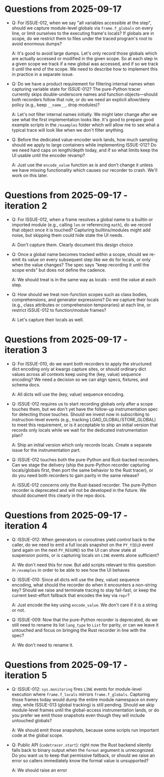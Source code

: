 # Questions from 2025-09-17

- Q: For ISSUE-012, when we say "all variables accessible at the
  step", should we capture module-level globals via `frame.f_globals`
  on every line, or limit ourselves to the executing frame's locals?
  If globals are in scope, do we restrict them to files under the
  traced program's root to avoid enormous dumps?
  
  A: It's good to avoid large dumps. Let's only record those globals
  which are actually accessed or modified in the given scope. So at
  each step in a given scope we track if a new global was accessed,
  and if so we track it until the end of the scope. We need to
  describe how to implement this in practice in a separate issue.

- Q: Do we have a product requirement for filtering internal names
  when capturing variable state for ISSUE-012? The pure-Python tracer
  currently skips double-underscore names and function objects—should
  both recorders follow that rule, or do we need an explicit
  allow/deny policy (e.g., keep `__name__`, drop modules)?
  
  A: Let's not filter internal names initially. We might later change
  after we see what the first implementation looks like. It's good to
  prepare good example scripts in the `/examples` folder which will
  allow me to see what a typical trace will look like when we don't
  filter anything.

- Q: Before the dedicated value-encoder work lands, how much sampling
  should we apply to large containers while implementing ISSUE-012? Do
  we need hard caps on length/depth today, and if so what limits keep
  the UI usable until the encoder revamp?

  A: Just use the `encode_value` function as is and don't change it
  unless we have missing functionality which causes our recorder to
  crash. We'll work on this later.

# Questions from 2025-09-17 - iteration 2

- Q: For ISSUE-012, when a frame resolves a global name to a builtin
  or imported module (e.g., calling `len` or referencing `math`), do
  we record that object once it is touched? Capturing builtins/modules
  might add noise, but skipping them could hide state the UI needs.

  A: Don't capture them. Clearly document this design choice

- Q: Once a global name becomes tracked within a scope, should we
  re-emit its value on every subsequent step like we do for locals, or
  only when the value changes? The spec says "keep recording it until
  the scope ends" but does not define the cadence.
  
  A: We should treat is in the same way as locals - emit the value at each step.

- Q: How should we treat non-function scopes such as class bodies,
  comprehensions, and generator expressions? Do we capture their
  locals (e.g., class attributes or comprehension temporaries) at each
  line, or restrict ISSUE-012 to function/module frames?
  
  A: Let's capture their locals as well.
# Questions from 2025-09-17 - iteration 3

- Q: For ISSUE-010, do we want both recorders to apply the structured
  dict encoding only at kwargs capture sites, or should ordinary dict
  values across all contexts keep using the (key, value) sequence
  encoding? We need a decision so we can align specs, fixtures, and
  schema docs.
  
  A: All dicts will use the (key, value) sequence encoding. 

- Q: ISSUE-012 requires us to start recording globals only after a
  scope touches them, but we don't yet have the follow-up
  instrumentation spec for detecting those touches. Should we invest
  now in subscribing to instruction-level events (e.g., tracking
  LOAD_GLOBAL/STORE_GLOBAL) to meet this requirement, or is it
  acceptable to ship an initial version that records only locals while
  we wait for the dedicated instrumentation plan?
  
  A: Ship an initial version which only records locals. Create a
  separate issue for the instrumentation part.

- Q: ISSUE-012 touches both the pure-Python and Rust-backed
  recorders. Can we stage the delivery (ship the pure-Python recorder
  capturing locals/globals first, then port the same behavior to the
  Rust tracer), or do you need both recorders to gain parity in the
  same release?
  
  A: ISSUE-012 concerns only the Rust-based recorder. The pure-Python
  recorder is deprecated and will not be developed in the future. We
  should document this clearly in the repo docs.
# Questions from 2025-09-17 - iteration 4

- Q: ISSUE-012: When generators or coroutines yield control back to
  the caller, do we need to emit a full locals snapshot on the
  `PY_YIELD` event (and again on the next `PY_RESUME`) so the UI can
  show state at suspension points, or is capturing locals on `LINE`
  events alone sufficient?
  
  A: We don't need this for now. But add scripts relevant to this
  quesition in `/examples` in order to be able to see how the UI
  behaves

- Q: ISSUE-010: Since all dicts will use the (key, value) sequence
  encoding, what should the recorder do when it encounters a
  non-string key? Should we raise and terminate tracing to stay
  fail-fast, or keep the current best-effort fallback that encodes the
  key via `repr`?
  
  A: Just encode the key using `encode_value`. We don't care if it is
  a string or not.

- Q: ISSUE-009: Now that the pure-Python recorder is deprecated, do we
  still need to rename its list `lang_type` to `List` for parity, or
  can we leave it untouched and focus on bringing the Rust recorder in
  line with the spec?
  
  A: We don't need to rename it.

# Questions from 2025-09-17 - iteration 5

- Q: ISSUE-012: `sys.monitoring` fires `LINE` events for module-level
  execution where `frame.f_locals` mirrors
  `frame.f_globals`. Capturing those frames today would dump the
  entire module namespace on every step, while ISSUE-013 (global
  tracking) is still pending. Should we skip module-level frames until
  the global-access instrumentation lands, or do you prefer we emit
  those snapshots even though they will include untouched globals?
  
  A: We should emit those snapshots, because some scripts run
  important code at the global scope. 

- Q: Public API (`codetracer.start`): right now the Rust backend
  silently falls back to binary output when the `format` argument is
  unrecognized. Do you want us to keep that permissive fallback, or
  should we raise an error so callers immediately know the format
  value is unsupported?
  
  A: We should raise an error
